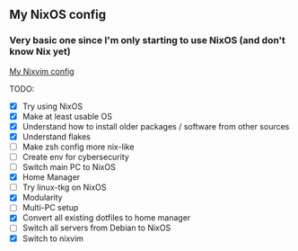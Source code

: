 ## My NixOS config

### Very basic one since I'm only starting to use NixOS (and don't know Nix yet)

[My Nixvim config](https://github.com/ch4og/nixvim)

TODO:

- [x] Try using NixOS
- [x] Make at least usable OS
- [x] Understand how to install older packages / software from other sources
- [x] Understand flakes
- [ ] Make zsh config more nix-like
- [ ] Create env for cybersecurity
- [ ] Switch main PC to NixOS
- [x] Home Manager
- [ ] Try linux-tkg on NixOS
- [x] Modularity
- [ ] Multi-PC setup
- [x] Convert all existing dotfiles to home manager
- [ ] Switch all servers from Debian to NixOS
- [x] Switch to nixvim
